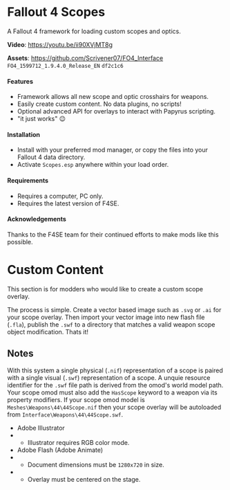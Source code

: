 # Fallout 4 Scopes
A Fallout 4 framework for loading custom scopes and optics.

**Video**: https://youtu.be/ii90XVjMT8g

**Assets**: https://github.com/Scrivener07/FO4_Interface `FO4_1599712_1.9.4.0_Release_EN` `df2c1c6`


#### Features
* Framework allows all new scope and optic crosshairs for weapons. 
* Easily create custom content. No data plugins, no scripts!
* Optional advanced API for overlays to interact with Papyrus scripting.
* "it just works" 😉


#### Installation
* Install with your preferred mod manager, or copy the files into your Fallout 4 data directory.
* Activate `Scopes.esp` anywhere within your load order.


#### Requirements
* Requires a computer, PC only.
* Requires the latest version of F4SE.


#### Acknowledgements
Thanks to the F4SE team for their continued efforts to make mods like this possible.


# Custom Content
This section is for modders who would like to create a custom scope overlay.

The process is simple.
Create a vector based image such as `.svg` or `.ai` for your scope overlay.
Then import your vector image into new flash file (`.fla`), publish the `.swf` to a directory that matches a valid weapon scope object modification. Thats it!


## Notes
With this system a single physical (`.nif`) representation of a scope is paired with a single visual (`.swf`) representation of a scope. A unquie resource identifier for the `.swf` file path is derived from the omod's world model path.
Your scope omod must also add the `HasScope` keyword to a weapon via its property modifiers.
If your scope omod model is `Meshes\Weapons\44\44Scope.nif` then your scope overlay will be autoloaded from `Interface\Weapons\44\44Scope.swf`. 

* Adobe Illustrator
* * Illustrator requires RGB color mode.
* Adobe Flash (Adobe Animate)
* * Document dimensions must be `1280x720` in size.
* * Overlay must be centered on the stage.
